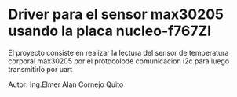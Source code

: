 # Driver para el sensor max30205 usando la placa nucleo-f767ZI

El proyecto consiste en realizar la lectura del sensor de temperatura corporal max30205 por el protocolode comunicacion i2c para luego transmitirlo por uart

Autor: Ing.Elmer Alan Cornejo Quito
